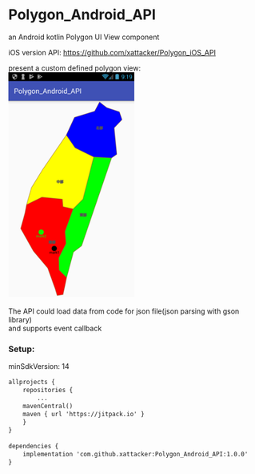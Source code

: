 ﻿# Polygon_Android_API
an Android kotlin Polygon UI View component 

iOS version API: https://github.com/xattacker/Polygon_iOS_API<br>

present a custom defined polygon view:<br>
<img src="/rm_res/cut1.png" alt="图片替换文本" width="50%" height="50%" align="bottom" /><br><br>
The API could load data from code for json file(json parsing with gson library)
<br>and supports event callback


### Setup:

minSdkVersion: 14 

``` 
allprojects {
    repositories {
        ...
	mavenCentral()
	maven { url 'https://jitpack.io' }
    }
}

dependencies {
    implementation 'com.github.xattacker:Polygon_Android_API:1.0.0'
}
``` 
